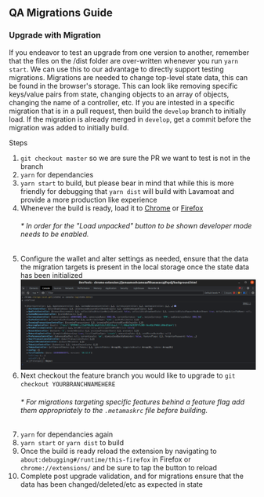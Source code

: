## QA Migrations Guide

### Upgrade with Migration
If you endeavor to test an upgrade from one version to another, remember that the files on the /dist folder are over-written whenever you run `yarn start`. We can use this to our advantage to directly support testing migrations. Migrations are needed to change top-level state data, this can be found in the browser's storage. This can look like removing specific keys/value pairs from state, changing objects to an array of objects, changing the name of a controller, etc. If you are intested in a specific migration that is in a pull request, then build the `develop` branch to initially load. If the migration is already merged in `develop`, get a commit before the migration was added to initially build.

Steps
  1. `git checkout master` so we are sure the PR we want to test is not in the branch
  2. `yarn` for dependancies
  3. `yarn start` to build, but please bear in mind that while this is more friendly for debugging that `yarn dist` will build with Lavamoat and provide a more production like experience
  4. Whenever the build is ready, load it to [Chrome](https://github.com/MetaMask/metamask-extension/blob/develop/docs/add-to-chrome.md) or [Firefox](https://github.com/MetaMask/metamask-extension/blob/develop/docs/add-to-firefox.md)
      ###### \* In order for the "Load unpacked" button to be shown developer mode needs to be enabled.
  5. Configure the wallet and alter settings as needed, ensure that the data the migration targets is present in the local storage once the state data has been initialized
          ![Chrome storage state](./assets/chrome-storage-local.png)
  6. Next checkout the feature branch you would like to upgrade to `git checkout YOURBRANCHNAMEHERE`
      ######  \* For migrations targeting specific features behind a feature flag add them appropriately to the `.metamaskrc` file before building.
  7. `yarn` for dependancies again
  8. `yarn start` or `yarn dist` to build
  9. Once the build is ready reload the extension by navigating to `about:debugging#/runtime/this-firefox` in Firefox or `chrome://extensions/` and be sure to tap the button to reload
  10. Complete post upgrade validation, and for migrations ensure that the data has been changed/deleted/etc as expected in state